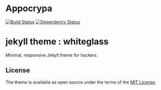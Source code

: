 # Appocrypa

[![Build Status](https://travis-ci.org/hrmrzizon/hrmrzizon.github.io.svg?branch=source)](https://travis-ci.org/hrmrzizon/hrmrzizon.github.io)
[![Dependency Status](https://gemnasium.com/hrmrzizon/hrmrzizon.github.io.svg)](https://gemnasium.com/hrmrzizon/hrmrzizon.github.io)
<!--
[![Code Climate](https://codeclimate.com/github/hrmrzizon/hrmrzizon.github.io/badges/gpa.svg)](https://codeclimate.com/github/hrmrzizon/hrmrzizon.github.io)
-->
<!--
[![Coverage Status](https://coveralls.io/repos/github/hrmrzizon/hrmrzizon.github.io/badge.svg)](https://coveralls.io/github/hrmrzizon/hrmrzizon.github.io)
-->

# jekyll theme : whiteglass

Minimal, responsive Jekyll theme for hackers.

## License

The theme is available as open source under the terms of the
[MIT License](http://opensource.org/licenses/MIT).
